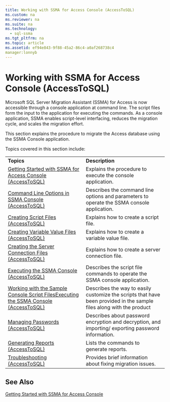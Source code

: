 ```yaml
---
title: Working with SSMA for Access Console (AccessToSQL)
ms.custom: na
ms.reviewer: na
ms.suite: na
ms.technology: 
  - sql-ssma
ms.tgt_pltfrm: na
ms.topic: article
ms.assetid: ef94e843-9f88-45a2-86c4-a0af268738c4
manager:lonnyb
---
```

# Working with SSMA for Access Console (AccessToSQL)
Microsoft SQL Server Migration Assistant (SSMA) for Access is now accessible through a console application at command line. The script files form the input to the application for executing the commands. As a console application, SSMA enables script\-level interfacing, reduces the migration cycle, and scales the migration effort.  
  
This section explains the procedure to migrate the Access database using the SSMA Console application.  
  
Topics covered in this section include:  
  
|||  
|-|-|  
|**Topics**|**Description**|  
|[Getting Started with SSMA for Access Console &#40;AccessToSQL&#41;](../content/Getting-Started-with-SSMA-for-Access-Console--AccessToSQL-.md)|Explains the procedure to execute the console application.|  
|[Command Line Options in SSMA Console &#40;AccessToSQL&#41;](../content/Command-Line-Options-in-SSMA-Console--AccessToSQL-.md)|Describes the command line options and parameters to operate the SSMA console application.|  
|[Creating Script Files &#40;AccessToSQL&#41;](../content/Creating-Script-Files--AccessToSQL-.md)|Explains how to create a script file.|  
|[Creating Variable Value Files &#40;AccessToSQL&#41;](../content/Creating-Variable-Value-Files--AccessToSQL-.md)|Explains how to create a variable value file.|  
|[Creating the Server Connection Files &#40;AccessToSQL&#41;](../content/Creating-the-Server-Connection-Files--AccessToSQL-.md)|Explains how to create a server connection file.|  
|[Executing the SSMA Console &#40;AccessToSQL&#41;](../content/Executing-the-SSMA-Console--AccessToSQL-.md)|Describes the script file commands to operate the SSMA console application.|  
|[Working with the Sample Console Script FilesExecuting the SSMA Console &#40;AccessToSQL&#41;](../content/Working-with-the-Sample-Console-Script-FilesExecuting-the-SSMA-Console--AccessToSQL-.md)|Describes the way to easily customize the scripts that have been provided in the sample files along with the product|  
|[Managing Passwords &#40;AccessToSQL&#41;](../content/Managing-Passwords--AccessToSQL-.md)|Describes about password encryption and decryption, and importing\/ exporting password information.|  
|[Generating Reports &#40;AccessToSQL&#41;](../content/Generating-Reports--AccessToSQL-.md)|Lists the commands to generate reports.|  
|[Troubleshooting &#40;AccessToSQL&#41;](../content/Troubleshooting--AccessToSQL-.md)|Provides brief information about fixing migration issues.|  
  
## See Also  
[Getting Started with SSMA for Access Console](assetId:///8585ec16-7e0a-483a-b250-adab9b9232a3)  
  
